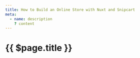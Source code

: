 ```yaml
---
title: How to Build an Online Store with Nuxt and Snipcart
meta:
  - name: description
    ? content
---
```


# {{ $page.title }}

